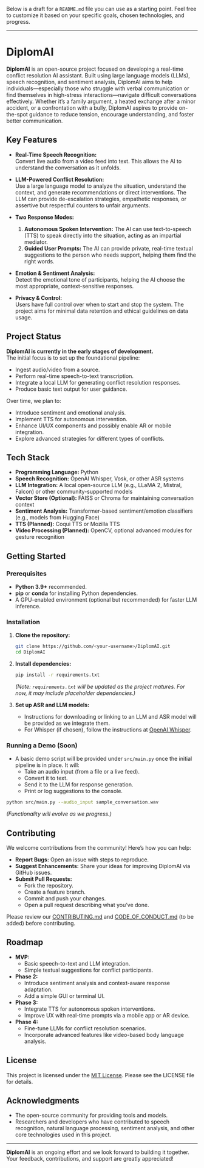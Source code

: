 Below is a draft for a `README.md` file you can use as a starting point. Feel free to customize it based on your specific goals, chosen technologies, and progress.

---

# DiplomAI

**DiplomAI** is an open-source project focused on developing a real-time conflict resolution AI assistant. Built using large language models (LLMs), speech recognition, and sentiment analysis, DiplomAI aims to help individuals—especially those who struggle with verbal communication or find themselves in high-stress interactions—navigate difficult conversations effectively. Whether it’s a family argument, a heated exchange after a minor accident, or a confrontation with a bully, DiplomAI aspires to provide on-the-spot guidance to reduce tension, encourage understanding, and foster better communication.

## Key Features

- **Real-Time Speech Recognition:**  
  Convert live audio from a video feed into text. This allows the AI to understand the conversation as it unfolds.

- **LLM-Powered Conflict Resolution:**  
  Use a large language model to analyze the situation, understand the context, and generate recommendations or direct interventions. The LLM can provide de-escalation strategies, empathetic responses, or assertive but respectful counters to unfair arguments.

- **Two Response Modes:**
  1. **Autonomous Spoken Intervention:** The AI can use text-to-speech (TTS) to speak directly into the situation, acting as an impartial mediator.
  2. **Guided User Prompts:** The AI can provide private, real-time textual suggestions to the person who needs support, helping them find the right words.

- **Emotion & Sentiment Analysis:**  
  Detect the emotional tone of participants, helping the AI choose the most appropriate, context-sensitive responses.

- **Privacy & Control:**  
  Users have full control over when to start and stop the system. The project aims for minimal data retention and ethical guidelines on data usage.

## Project Status

**DiplomAI is currently in the early stages of development.**  
The initial focus is to set up the foundational pipeline:
- Ingest audio/video from a source.
- Perform real-time speech-to-text transcription.
- Integrate a local LLM for generating conflict resolution responses.
- Produce basic text output for user guidance.

Over time, we plan to:
- Introduce sentiment and emotional analysis.
- Implement TTS for autonomous intervention.
- Enhance UI/UX components and possibly enable AR or mobile integration.
- Explore advanced strategies for different types of conflicts.

## Tech Stack

- **Programming Language:** Python
- **Speech Recognition:** OpenAI Whisper, Vosk, or other ASR systems
- **LLM Integration:** A local open-source LLM (e.g., LLaMA 2, Mistral, Falcon) or other community-supported models
- **Vector Store (Optional):** FAISS or Chroma for maintaining conversation context
- **Sentiment Analysis:** Transformer-based sentiment/emotion classifiers (e.g., models from Hugging Face)
- **TTS (Planned):** Coqui TTS or Mozilla TTS
- **Video Processing (Planned):** OpenCV, optional advanced modules for gesture recognition

## Getting Started

### Prerequisites

- **Python 3.9+** recommended.
- **pip** or **conda** for installing Python dependencies.
- A GPU-enabled environment (optional but recommended) for faster LLM inference.

### Installation

1. **Clone the repository:**
   ```bash
   git clone https://github.com/<your-username>/DiplomAI.git
   cd DiplomAI
   ```

2. **Install dependencies:**
   ```bash
   pip install -r requirements.txt
   ```
   
   *(Note: `requirements.txt` will be updated as the project matures. For now, it may include placeholder dependencies.)*

3. **Set up ASR and LLM models:**
   - Instructions for downloading or linking to an LLM and ASR model will be provided as we integrate them.
   - For Whisper (if chosen), follow the instructions at [OpenAI Whisper](https://github.com/openai/whisper).

### Running a Demo (Soon)

- A basic demo script will be provided under `src/main.py` once the initial pipeline is in place. It will:
  - Take an audio input (from a file or a live feed).
  - Convert it to text.
  - Send it to the LLM for response generation.
  - Print or log suggestions to the console.

```bash
python src/main.py --audio_input sample_conversation.wav
```

*(Functionality will evolve as we progress.)*

## Contributing

We welcome contributions from the community! Here’s how you can help:

- **Report Bugs:** Open an issue with steps to reproduce.
- **Suggest Enhancements:** Share your ideas for improving DiplomAI via GitHub issues.
- **Submit Pull Requests:**  
  - Fork the repository.
  - Create a feature branch.
  - Commit and push your changes.
  - Open a pull request describing what you’ve done.

Please review our [CONTRIBUTING.md](CONTRIBUTING.md) and [CODE_OF_CONDUCT.md](CODE_OF_CONDUCT.md) (to be added) before contributing.

## Roadmap

- **MVP:**  
  - Basic speech-to-text and LLM integration.
  - Simple textual suggestions for conflict participants.
- **Phase 2:**  
  - Introduce sentiment analysis and context-aware response adaptation.
  - Add a simple GUI or terminal UI.
- **Phase 3:**  
  - Integrate TTS for autonomous spoken interventions.
  - Improve UX with real-time prompts via a mobile app or AR device.
- **Phase 4:**  
  - Fine-tune LLMs for conflict resolution scenarios.
  - Incorporate advanced features like video-based body language analysis.

## License

This project is licensed under the [MIT License](LICENSE). Please see the LICENSE file for details.

## Acknowledgments

- The open-source community for providing tools and models.
- Researchers and developers who have contributed to speech recognition, natural language processing, sentiment analysis, and other core technologies used in this project.

---

**DiplomAI** is an ongoing effort and we look forward to building it together. Your feedback, contributions, and support are greatly appreciated!
